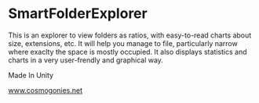 SmartFolderExplorer
===================

This is an explorer to view folders as ratios, with easy-to-read charts about size, extensions, etc.
It will help you manage to file, particularly narrow where exaclty the space is mostly occupied.
It also displays statistics and charts in a very user-frendly and graphical way.

Made In Unity

www.cosmogonies.net
